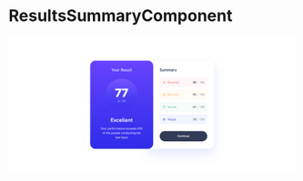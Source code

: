 # ResultsSummaryComponent

![ResultsSummaryComponent](https://github.com/Edanriell/ResultsSummaryComponent/blob/develop/image.png?raw=true)
